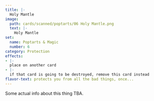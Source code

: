 ```yaml
---
title: |-
  Holy Mantle
image: 
  path: cards/scanned/poptarts/06 Holy Mantle.png
  text: |-
    Holy Mantle
set:
  name: Poptarts & Magic
  number: 6
category: Protection
effects: 
- |-
  place on another card
- |-
  if that card is going to be destroyed, remove this card instead
flavor-text: protects you from all the bad things, once...
---
```

Some actual info about this thing TBA.
